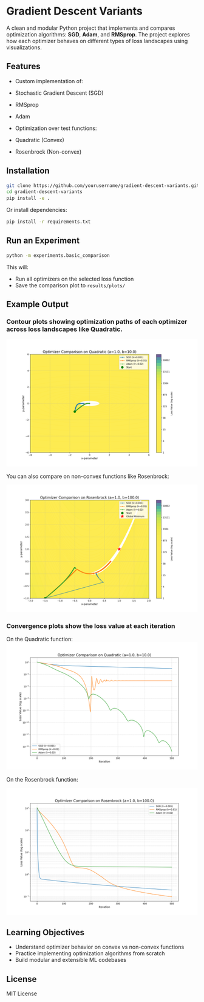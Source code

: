 # Gradient Descent Variants

A clean and modular Python project that implements and compares optimization algorithms: **SGD**, **Adam**, and **RMSprop**. The project explores how each optimizer behaves on different types of loss landscapes using visualizations.

## Features

- Custom implementation of:

- Stochastic Gradient Descent (SGD)
- RMSprop
- Adam
- Optimization over test functions:

- Quadratic (Convex)
- Rosenbrock (Non-convex)

## Installation

```bash
git clone https://github.com/yourusername/gradient-descent-variants.git
cd gradient-descent-variants
pip install -e .
```

Or install dependencies:

```bash
pip install -r requirements.txt
```

## Run an Experiment

```bash
python -m experiments.basic_comparison
```

This will:

- Run all optimizers on the selected loss function
- Save the comparison plot to `results/plots/`

## Example Output

### Contour plots showing optimization paths of each optimizer across loss landscapes like Quadratic.

![Quadratic Comparison](results/plots/Quadratic_contour.png)

You can also compare on non-convex functions like Rosenbrock:

![Rosenbrock Comparison](results/plots/Rosenbrock_contour.png)

### Convergence plots show the loss value at each iteration

On the Quadratic function:
![Quadratic Comparison](results/plots/Quadratic_convergence.png)

On the Rosenbrock function:

![Rosenbrock Comparison](results/plots/Rosenbrock_convergence.png)

## Learning Objectives

- Understand optimizer behavior on convex vs non-convex functions
- Practice implementing optimization algorithms from scratch
- Build modular and extensible ML codebases

## License

MIT License
